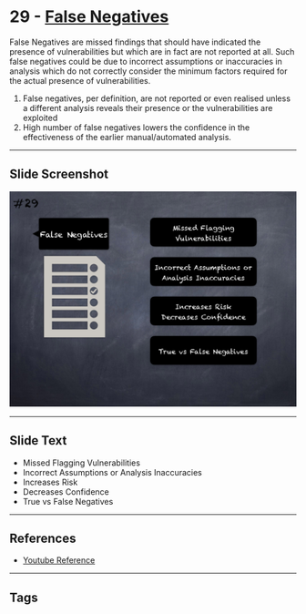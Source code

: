 
# 29 - [False Negatives](./False%20Negatives.md)

False Negatives are missed findings that should have indicated the presence of vulnerabilities but which are in fact are not reported at all. Such false negatives could be due to incorrect assumptions or inaccuracies in analysis which do not correctly consider the minimum factors required for the actual presence of vulnerabilities. 
1. False negatives, per definition, are not reported or even realised unless a different analysis reveals their presence or the vulnerabilities are exploited
2. High number of false negatives lowers the confidence in the effectiveness of the earlier manual/automated analysis.
___
## Slide Screenshot
![029.png](../../images/6.%20Audit%20Techniques%20and%20Tools%20101/029.png)
___
## Slide Text
- Missed Flagging Vulnerabilities
- Incorrect Assumptions or Analysis Inaccuracies
- Increases Risk
- Decreases Confidence
- True vs False Negatives
___
## References
- [Youtube Reference](https://youtu.be/QstpNY1IuqM?t=657)
___
## Tags
